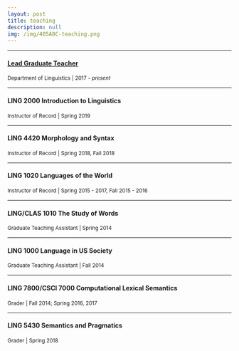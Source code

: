 ```yaml
---
layout: post
title: teaching
description: null
img: /img/405A8C-teaching.png
---
```


***
<sub></sub>
<h4><a href="http://www.colorado.edu/gtp/lead-network">Lead Graduate Teacher</a></h4>
<sup>Department of Linguistics | 2017 - <i>present</i></sup>

***
<sub></sub>
<h4>LING 2000 Introduction to Linguistics</h4>
<sup>Instructor of Record | Spring 2019</sup>

***
<sub></sub>
<h4>LING 4420 Morphology and Syntax</h4>
<sup>Instructor of Record | Spring 2018, Fall 2018</sup>

***
<sub></sub>
<h4>LING 1020 Languages of the World</h4>
<sup>Instructor of Record | Spring 2015 - 2017, Fall 2015 - 2016</sup>  
  
***
<sub></sub>
<h4>LING/CLAS 1010 The Study of Words</h4>
<sup>Graduate Teaching Assistant | Spring 2014</sup>

***
<sub></sub>
<h4>LING 1000 Language in US Society</h4>
<sup>Graduate Teaching Assistant | Fall 2014</sup>

***
<sub></sub>
<h4>LING 7800/CSCI 7000 Computational Lexical Semantics</h4>
<sup>Grader | Fall 2014; Spring 2016, 2017</sup>

***
<sub></sub>
<h4>LING 5430 Semantics and Pragmatics</h4>
<sup>Grader | Spring 2018</sup>
